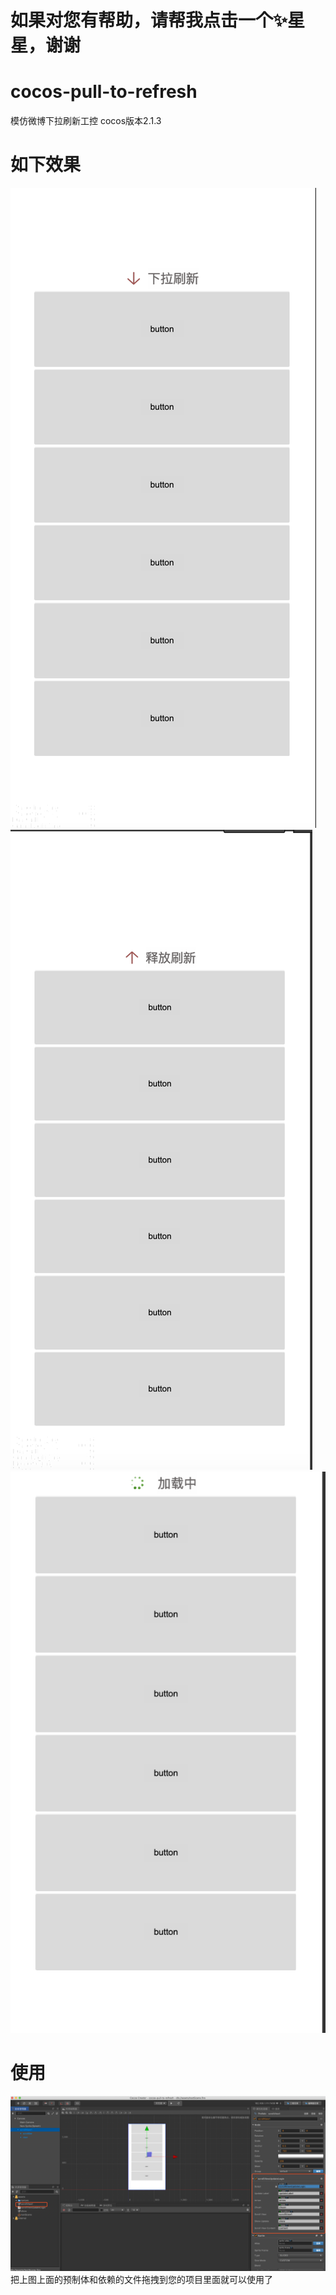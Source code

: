 # 如果对您有帮助，请帮我点击一个✨星星，谢谢


# cocos-pull-to-refresh
模仿微博下拉刷新工控
cocos版本2.1.3

# 如下效果
![Image text](https://github.com/baiguo/cocos-pull-to-refresh/blob/master/img/1.png)
![Image text](https://github.com/baiguo/cocos-pull-to-refresh/blob/master/img/2.png)
![Image text](https://github.com/baiguo/cocos-pull-to-refresh/blob/master/img/3.png)


# 使用
![Image text](https://github.com/baiguo/cocos-pull-to-refresh/blob/master/img/4.png)
把上图上面的预制体和依赖的文件拖拽到您的项目里面就可以使用了
